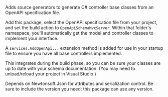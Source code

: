 Adds source generators to generate C# controller base classes from an OpenAPI specification file.

Add this package, select the OpenAPI specification file from your project, and set the build action to `OpenApiSchemaMvcServer`. Within that folder's namespace, you'll automatically get the model and controller classes to implement your interface.

A `services.AddOpenApi...` extension method is added for use in your startup file to ensure you have all base controllers implemented.

This integrates during the build phase, so you can be sure your classes are up to date with your schema documentation. (You may need to unload/reload your project in Visual Studio.)

Depends on Newtonsoft.Json for attributes and serialization control. Be sure to include the version you need; this package can use any version.
